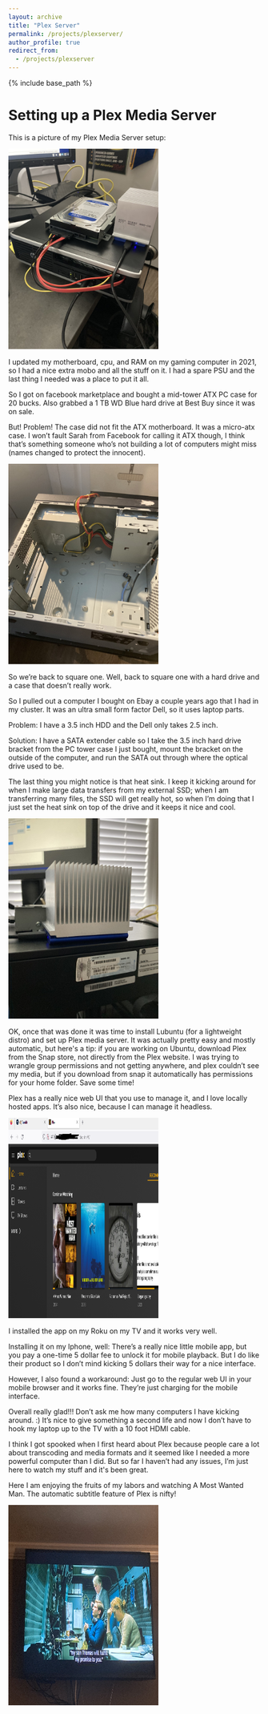 ```yaml
---
layout: archive
title: "Plex Server"
permalink: /projects/plexserver/
author_profile: true
redirect_from:
  - /projects/plexserver
---
```


{% include base_path %}

Setting up a Plex Media Server
=====

This is a picture of my Plex Media Server setup:

<img src="https://raw.githubusercontent.com/hbwddl/hbwddl.github.io/master/images/plex_overview.jpg" height="400" width="300">


I updated my motherboard, cpu, and RAM on my gaming computer in 2021, so I had a nice extra mobo and all the stuff on it. I had a spare PSU and the last thing I needed was a place to put it all.

So I got on facebook marketplace and bought a mid-tower ATX PC case for 20 bucks. Also grabbed a 1 TB WD Blue hard drive at Best Buy since it was on sale.

But! Problem! The case did not fit the ATX motherboard. It was a micro-atx case. I won’t fault Sarah from Facebook for calling it ATX though, I think that’s something someone who’s not building a lot of computers might miss (names changed to protect the innocent).

<img src="https://raw.githubusercontent.com/hbwddl/hbwddl.github.io/master/images/pc_case.jpg" height="400" width="300">

So we’re back to square one. Well, back to square one with a hard drive and a case that doesn’t really work.

So I pulled out a computer I bought on Ebay a couple years ago that I had in my cluster. It was an ultra small form factor Dell, so it uses laptop parts.

Problem: I have a 3.5 inch HDD and the Dell only takes 2.5 inch.

Solution: I have a SATA extender cable so I take the 3.5 inch hard drive bracket from the PC tower case I just bought, mount the bracket on the outside of the computer, and run the SATA out through where the optical drive used to be.

The last thing you might notice is that heat sink. I keep it kicking around for when I make large data transfers from my external SSD; when I am transferring many files, the SSD will get really hot, so when I’m doing that I just set the heat sink on top of the drive and it keeps it nice and cool. 

<img src="https://raw.githubusercontent.com/hbwddl/hbwddl.github.io/master/images/heat_sink.jpg" height="400" width="300">

OK, once that was done it was time to install Lubuntu (for a lightweight distro) and set up Plex media server. It was actually pretty easy and mostly automatic, but here's a tip: if you are working on Ubuntu, download Plex from the Snap store, not directly from the Plex website. I was trying to wrangle group permissions and not getting anywhere, and plex couldn’t see my media, but if you download from snap it automatically has permissions for your home folder. Save some time!

Plex has a really nice web UI that you use to manage it, and I love locally hosted apps. It’s also nice, because I can manage it headless.

<img src="https://raw.githubusercontent.com/hbwddl/hbwddl.github.io/master/images/webui.png" height="400" width="300">

I installed the app on my Roku on my TV and it works very well.

Installing it on my Iphone, well: There’s a really nice little mobile app, but you pay a one-time 5 dollar fee to unlock it for mobile playback. But I do like their product so I don’t mind kicking 5 dollars their way for a nice interface.

However, I also found a workaround: Just go to the regular web UI in your mobile browser and it works fine. They’re just charging for the mobile interface.

Overall really glad!!! Don’t ask me how many computers I have kicking around. :) It’s nice to give something a second life and now I don’t have to hook my laptop up to the TV with a 10 foot HDMI cable.

I think I got spooked when I first heard about Plex because people care a lot about transcoding and media formats and it seemed like I needed a more powerful computer than I did. But so far I haven’t had any issues, I’m just here to watch my stuff and it's been great.

Here I am enjoying the fruits of my labors and watching A Most Wanted Man. The automatic subtitle feature of Plex is nifty!

<img src="https://raw.githubusercontent.com/hbwddl/hbwddl.github.io/master/images/movie.jpg" height="400" width="300">
